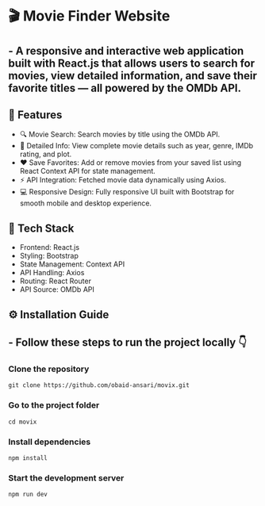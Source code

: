 # 🎬 Movie Finder Website

## - A responsive and interactive web application built with React.js that allows users to search for movies, view detailed information, and save their favorite titles — all powered by the OMDb API.

## 🚀 Features

- 🔍 Movie Search: Search movies by title using the OMDb API.
- 📖 Detailed Info: View complete movie details such as year, genre, IMDb rating, and plot.
- ❤️ Save Favorites: Add or remove movies from your saved list using React Context API for state management.
- ⚡ API Integration: Fetched movie data dynamically using Axios.
- 💻 Responsive Design: Fully responsive UI built with Bootstrap for smooth mobile and desktop experience.

## 🧠 Tech Stack

- Frontend: React.js
- Styling: Bootstrap
- State Management: Context API
- API Handling: Axios
- Routing: React Router
- API Source: OMDb API

## ⚙️ Installation Guide

## - Follow these steps to run the project locally 👇

### Clone the repository

`git clone https://github.com/obaid-ansari/movix.git`

### Go to the project folder

`cd movix`

### Install dependencies

`npm install`

### Start the development server

`npm run dev`
